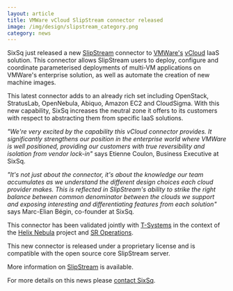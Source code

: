 ```yaml
---
layout: article
title: VMWare vCloud SlipStream connector released
image: /img/design/slipstream_category.png
category: news
---
```


SixSq just released a new [SlipStream](/products/slipstream.html) connector to [VMWare's](http://www.vmware.com) [vCloud](http://www.vmware.com/products/datacenter-virtualization/vcloud-suite/overview.html) IaaS solution. This connector allows SlipStream users to deploy, configure and coordinate parameterised deployments of multi-VM applications on VMWare's enterprise solution, as well as automate the creation of new machine images.

This latest connector adds to an already rich set including OpenStack, StratusLab, OpenNebula, Abiquo, Amazon EC2 and CloudSigma. With this new capability, SixSq increases the neutral zone it offers to its customers with respect to abstracting them from specific IaaS solutions.

*"We're very excited by the capability this vCloud connector provides.  It significantly strengthens our position in the enterprise world where VMWare is well positioned, providing our customers with true reversibility and isolation from vendor lock-in"* says Etienne Coulon, Business Executive at SixSq.

*"It's not just about the connector, it's about the knowledge our team accumulates as we understand the different design choices each cloud provider makes.  This is reflected in SlipStream's ability to strike the right balance between common denominator between the clouds we support and exposing interesting and differentiating features from each solution"* says Marc-Elian Bégin, co-founder at SixSq.

This connector has been validated jointly with [T-Systems](http://www.t-systems.com) in the context of the [Helix Nebula](http://helix-nebula.eu) project and [SR Operations](http://www.sroperations.ch).

This new connector is released under a proprietary license and is compatible with the open source core SlipStream server.

More information on [SlipStream](http://sixsq.com/products/slipstream.html) is available. 

For more details on this news please [contact SixSq](mailto:info@sixsq.com).
